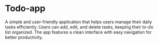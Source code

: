 # Todo-app
A simple and user-friendly application that helps users manage their daily tasks efficiently. Users can add, edit, and delete tasks, keeping their to-do list organized. The app features a clean interface with easy navigation for better productivity.
